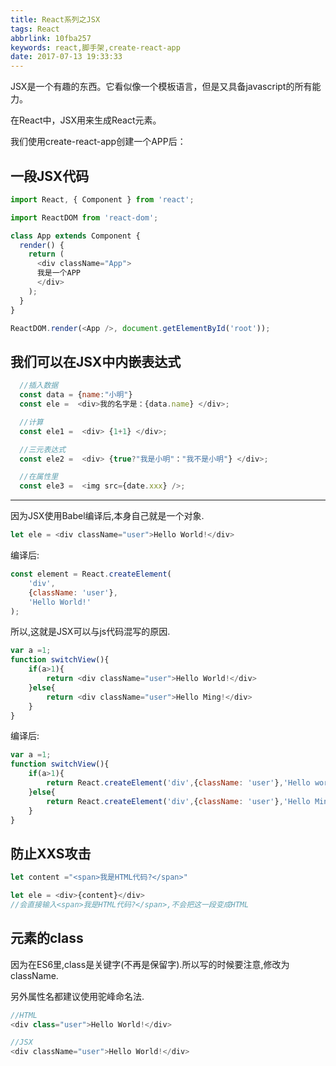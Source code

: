 ```yaml
---
title: React系列之JSX
tags: React
abbrlink: 10fba257
keywords: react,脚手架,create-react-app
date: 2017-07-13 19:33:33
---
```


JSX是一个有趣的东西。它看似像一个模板语言，但是又具备javascript的所有能力。

在React中，JSX用来生成React元素。

我们使用create-react-app创建一个APP后：

## 一段JSX代码

```javascript
import React, { Component } from 'react';

import ReactDOM from 'react-dom';

class App extends Component {
  render() {
    return (
      <div className="App">
      我是一个APP
      </div>
    );
  }
}

ReactDOM.render(<App />, document.getElementById('root'));
```


## 我们可以在JSX中内嵌表达式

```javascript
  //插入数据  
  const data = {name:"小明"}
  const ele =  <div>我的名字是：{data.name} </div>;

  //计算
  const ele1 =  <div> {1+1} </div>;

  //三元表达式
  const ele2 =  <div> {true?"我是小明"："我不是小明"} </div>;

  //在属性里
  const ele3 =  <img src={date.xxx} />;
```

---
因为JSX使用Babel编译后,本身自己就是一个对象.

```javascript
let ele = <div className="user">Hello World!</div>
```
编译后:
```javascript
const element = React.createElement(
    'div',
    {className: 'user'},
    'Hello World!'
);
```

所以,这就是JSX可以与js代码混写的原因.

```javascript
var a =1;
function switchView(){
    if(a>1){
        return <div className="user">Hello World!</div>
    }else{
        return <div className="user">Hello Ming!</div>
    }
}
```
编译后:
```javascript
var a =1;
function switchView(){
    if(a>1){
        return React.createElement('div',{className: 'user'},'Hello world!');
    }else{
        return React.createElement('div',{className: 'user'},'Hello Ming!');
    }
}
```


## 防止XXS攻击

```javascript
let content ="<span>我是HTML代码?</span>"

let ele = <div>{content}</div> 
//会直接输入<span>我是HTML代码?</span>,不会把这一段变成HTML
```


## 元素的class
因为在ES6里,class是关键字(不再是保留字).所以写的时候要注意,修改为className.

另外属性名都建议使用驼峰命名法.

```javascript
//HTML
<div class="user">Hello World!</div>

//JSX
<div className="user">Hello World!</div>
```
